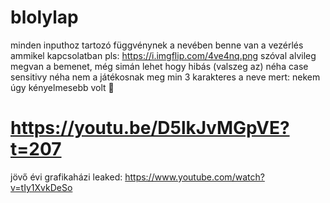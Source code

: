 # blolylap

minden inputhoz tartozó függvénynek a nevében benne van a vezérlés ammikel kapcsolatban
pls: https://i.imgflip.com/4ve4nq.png
szóval alvileg megvan a bemenet, még simán lehet hogy hibás (valszeg az)
néha case sensitivy néha nem
a játékosnak meg min 3 karakteres a neve mert: nekem úgy kényelmesebb volt 💅

# https://youtu.be/D5lkJvMGpVE?t=207

jövő évi grafikaházi leaked: https://www.youtube.com/watch?v=tIy1XvkDeSo

